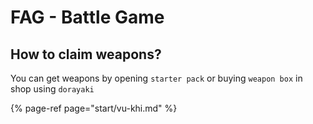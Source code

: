 # FAG - Battle Game

## How to claim weapons?

You can get weapons by opening `starter pack` or buying `weapon box` in shop using `dorayaki`

{% page-ref page="start/vu-khi.md" %}



